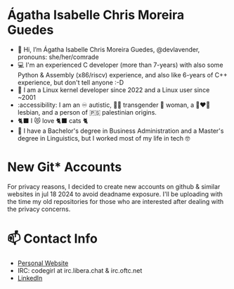 # Ágatha Isabelle Chris Moreira Guedes
- 👋 Hi, I’m Ágatha Isabelle Chris Moreira Guedes, @devlavender, pronouns: she/her/comrade
- 💻 I'm an experienced C developer (more than 7-years) with also some Python & Assembly (x86/riscv) experience, and also like 6-years of C++ experience, but don't tell anyone :-D
- 🐧 I am a Linux kernel developer since 2022 and a Linux user since ~2001
- :accessibility: I am an ♾️ autistic, 🏳️‍⚧️ transgender 👧 woman, a 👩‍❤️‍👩 lesbian, and a person of 🇵🇸 palestinian origins.
- 🐈‍⬛ I 😻 love 🐈‍⬛ cats 🐈
- :owl: I have a Bachelor's degree in Business Administration and a Master's degree in Linguistics, but I worked most of my life in tech 🤓

# New Git* Accounts
For privacy reasons, I decided to create new accounts on github & similar websites in jul 18 2024 to avoid deadname exposure.
I'll be uploading with the time my old repositories for those who are interested after dealing with the privacy concerns.

# 📫 Contact Info
- [Personal Website](https://agatha.dev)
- IRC: codegirl at irc.libera.chat & irc.oftc.net
- [LinkedIn](https://www.linkedin.com/in/devlavender/)
